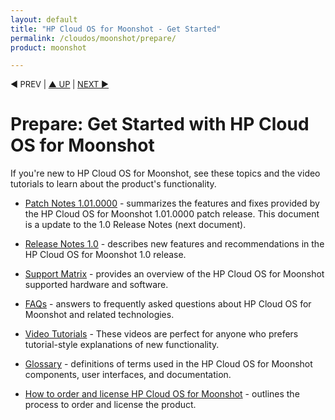 ```yaml
---
layout: default
title: "HP Cloud OS for Moonshot - Get Started"
permalink: /cloudos/moonshot/prepare/
product: moonshot

---
```


<!--
<p style="font-size: small;"> &#9664; PREV | <a href="/cloudos/moonshot/">&#9650; UP</a> | <a href="/cloudos/moonshot/prepare/releasenotes/">NEXT &#9654;</a> </p>
--> 

<p style="font-size: small;"> &#9664; PREV | <a href="/cloudos/moonshot/">&#9650; UP</a> | <a href="/cloudos/moonshot/prepare/patchnotes/">NEXT &#9654;</a> </p>


# Prepare: Get Started with HP Cloud OS for Moonshot

If you're new to HP Cloud OS for Moonshot, see these topics and the video tutorials to learn about the product's functionality.

* [Patch Notes 1.01.0000](/cloudos/moonshot/prepare/patchnotes/) - summarizes the features and fixes provided by the HP Cloud OS for Moonshot 1.01.0000 patch release. This document is a update to the 1.0 Release Notes (next document).

* [Release Notes 1.0](/cloudos/moonshot/prepare/releasenotes/) - describes new features and recommendations in the HP Cloud OS for Moonshot 1.0 release.

* [Support Matrix](/cloudos/moonshot/prepare/supportmatrix/) - provides an overview of the HP Cloud OS for Moonshot supported hardware and software.

* [FAQs](/cloudos/moonshot/prepare/faqs/) - answers to frequently asked questions about HP Cloud OS for Moonshot and related technologies.

* [Video Tutorials](/cloudos/moonshot/prepare/videos/) - These videos are perfect for anyone who prefers tutorial-style explanations of new functionality.

* [Glossary](/cloudos/moonshot/prepare/glossary/) - definitions of terms used in the HP Cloud OS for Moonshot components, user interfaces, and documentation.

* [How to order and license HP Cloud OS for Moonshot](/cloudos/moonshot/prepare/order-license/) - outlines the process to order and license the product.

